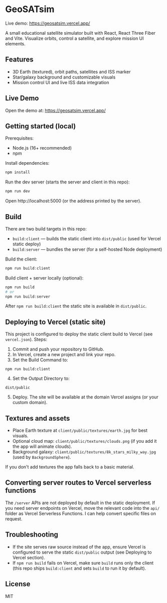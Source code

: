 # GeoSATsim

Live demo: https://geosatsim.vercel.app/

A small educational satellite simulator built with React, React Three Fiber and Vite. Visualize orbits, control a satellite, and explore mission UI elements.

## Features
- 3D Earth (textured), orbit paths, satellites and ISS marker
- Star/galaxy background and customizable visuals
- Mission control UI and live ISS data integration

## Live Demo
Open the demo at: https://geosatsim.vercel.app/

## Getting started (local)

Prerequisites:
- Node.js (16+ recommended)
- npm

Install dependencies:

```powershell
npm install
```

Run the dev server (starts the server and client in this repo):

```powershell
npm run dev
```

Open http://localhost:5000 (or the address printed by the server).

## Build

There are two build targets in this repo:

- `build:client` — builds the static client into `dist/public` (used for Vercel static deploy)
- `build:server` — bundles the server (for a self-hosted Node deployment)

Build the client:

```powershell
npm run build:client
```

Build client + server locally (optional):

```powershell
npm run build
# or
npm run build:server
```

After `npm run build:client` the static site is available in `dist/public`.

## Deploying to Vercel (static site)

This project is configured to deploy the static client build to Vercel (see `vercel.json`). Steps:

1. Commit and push your repository to GitHub.
2. In Vercel, create a new project and link your repo.
3. Set the Build Command to:

```text
npm run build:client
```

4. Set the Output Directory to:

```text
dist/public
```

5. Deploy. The site will be available at the domain Vercel assigns (or your custom domain).

## Textures and assets

- Place Earth texture at `client/public/textures/earth.jpg` for best visuals.
- Optional cloud map: `client/public/textures/clouds.png` (if you add it the app will animate clouds).
- Background galaxy: `client/public/textures/8k_stars_milky_way.jpg` (used by `BackgroundSphere`).

If you don't add textures the app falls back to a basic material.

## Converting server routes to Vercel serverless functions

The `/server` APIs are not deployed by default in the static deployment. If you need server endpoints on Vercel, move the relevant code into the `api/` folder as Vercel Serverless Functions. I can help convert specific files on request.

## Troubleshooting
- If the site serves raw source instead of the app, ensure Vercel is configured to serve the static `dist/public` output (see Deploying to Vercel section).
- If `npm run build` fails on Vercel, make sure `build` runs only the client (this repo ships `build:client` and sets `build` to run it by default).

## License
MIT
